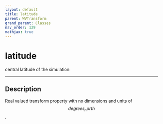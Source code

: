 ```yaml
---
layout: default
title: latitude
parent: WVTransform
grand_parent: Classes
nav_order: 129
mathjax: true
---
```


#  latitude

central latitude of the simulation


---

## Description
Real valued transform property with no dimensions and units of $$degrees_north$$.

